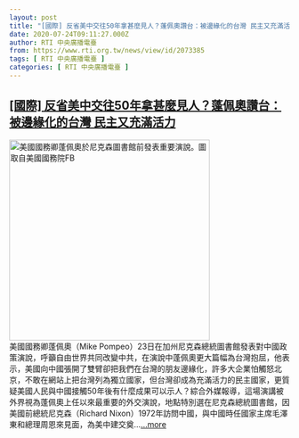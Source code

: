 ```yaml
---
layout: post
title: "[國際] 反省美中交往50年拿甚麼見人？蓬佩奧讚台：被邊緣化的台灣 民主又充滿活力"
date: 2020-07-24T09:11:27.000Z
author: RTI 中央廣播電臺
from: https://www.rti.org.tw/news/view/id/2073385
tags: [ RTI 中央廣播電臺 ]
categories: [ RTI 中央廣播電臺 ]
---
```

<!--1595581887000-->
[[國際] 反省美中交往50年拿甚麼見人？蓬佩奧讚台：被邊緣化的台灣 民主又充滿活力](https://www.rti.org.tw/news/view/id/2073385)
------

<div>
<img src="https://static.rti.org.tw/assets/thumbnails/2020/07/24/aec5bd61b04b3f70ea82b3bfc9f4bd7e.png" width="360" alt="美國國務卿蓬佩奧於尼克森圖書館前發表重要演說。圖取自美國國務院FB" title="美國國務卿蓬佩奧於尼克森圖書館前發表重要演說。圖取自美國國務院FB"><br>美國國務卿蓬佩奧（Mike Pompeo）23日在加州尼克森總統圖書館發表對中國政策演說，呼籲自由世界共同改變中共，在演說中蓬佩奧更大篇幅為台灣抱屈，他表示，美國向中國張開了雙臂卻把我們在台灣的朋友邊緣化，許多大企業怕觸怒北京，不敢在網站上把台灣列為獨立國家，但台灣卻成為充滿活力的民主國家，更質疑美國人民與中國接觸50年後有什麼成果可以示人？綜合外媒報導，這場演講被外界視為蓬佩奧上任以來最重要的外交演說，地點特別選在尼克森總統圖書館，因美國前總統尼克森（Richard Nixon）1972年訪問中國，與中國時任國家主席毛澤東和總理周恩來見面，為美中建交奠...<a target="_blank" href="https://www.rti.org.tw/news/view/id/2073385">...more</a>
</div>
